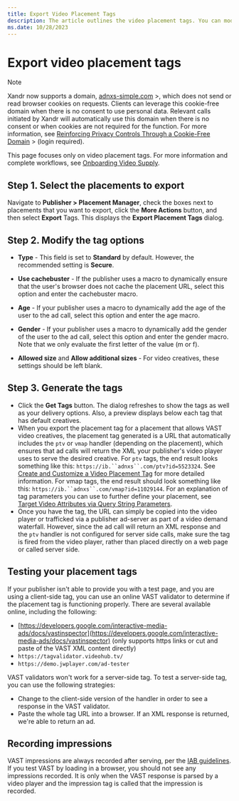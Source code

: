 ```yaml
---
title: Export Video Placement Tags
description: The article outlines the video placement tags. You can modify the tag options or can generate the tags. 
ms.date: 10/28/2023
---
```


# Export video placement tags

> [!NOTE]
> Xandr now supports a domain, [adnxs-simple.com](http://adnxs-simple.com/) >, which does not send or read browser cookies on requests. Clients can leverage this cookie-free
> domain when there is no consent to use personal data. Relevant calls initiated by Xandr will automatically use this domain when there is no consent or when cookies are not
> required for the function. For more information, see [Reinforcing Privacy Controls Through a Cookie-Free Domain](https://wiki.xandr.com/display/policies/Reinforcing+Privacy) > (login required).

This page focuses only on video placement tags. For more information and complete workflows, see [Onboarding Video Supply](onboarding-video-supply.md).

## Step 1. Select the placements to export

Navigate to **Publisher > Placement Manager**, check the boxes next to placements that you want to export, click the **More Actions** button, and then select **Export** Tags. This displays the **Export Placement Tags** dialog.

## Step 2. Modify the tag options

- **Type** - This field is set to **Standard** by default. However, the recommended setting is **Secure**.

- **Use cachebuster** - If the publisher uses a macro to dynamically ensure that the user's browser does not cache the placement URL, select this option and enter the cachebuster macro.
- **Age** - If your publisher uses a macro to dynamically add the age of the user to the ad call, select this option and enter the age macro.
- **Gender** - If your publisher uses a macro to dynamically add the gender of the user to the ad call, select this option and enter the gender macro. Note that we only evaluate the first letter of the value (m or f).
- **Allowed size** and **Allow additional sizes** - For video creatives, these settings should be left blank.

## Step 3. Generate the tags

- Click the **Get Tags** button. The dialog refreshes to show the tags as well as your delivery options.
  Also, a preview displays below each tag that has default creatives.
- When you export the placement tag for a placement that allows VAST video creatives, the placement tag generated is a URL that automatically includes the `ptv` or `vmap` handler (depending on the placement), which ensures that ad calls will return the XML your publisher's video player uses to serve the desired creative. For `ptv` tags, the end result looks something like this:
  `https://ib.``adnxs``.com/ptv?id=5523324`. See [Create and Customize a Video Placement Tag](create-and-customize-a-video-placement-tag.md) for more detailed information.
  For vmap tags, the end result should look something like this:
  `https://ib.``adnxs``.com/vmap?id=11029144`.
  For an explanation of tag parameters you can use to further define your placement, see [Target Video Attributes via Query String Parameters](target-video-attributes-via-query-string-parameters.md).
- Once you have the tag, the URL can simply be copied into the video player or trafficked via a publisher ad-server as part of a video demand waterfall. However, since the ad call will return an XML response and the `ptv` handler is not configured for server side calls, make sure the tag is fired from the video player, rather than placed directly on a web page or called server side.

## Testing your placement tags

If your publisher isn't able to provide you with a test page, and you are using a client-side tag, you can use an online VAST validator to determine if the placement tag is functioning properly. There are several available online, including the following:

- [https://developers.google.com/interactive-media-ads/docs/vastinspector](https://developers.google.com/interactive-media-ads/docs/vastinspector) (only supports https links or cut and paste of the VAST XML content directly)
- `https://tagvalidator.videohub.tv/`
- `https://demo.jwplayer.com/ad-tester`

VAST validators won't work for a server-side tag. To test a server-side tag, you can use the following strategies:

- Change to the client-side version of the handler in order to see a response in the VAST validator.
- Paste the whole tag URL into a browser. If an XML response is returned, we're able to return an ad.

## Recording impressions

VAST impressions are always recorded after serving, per the [IAB guidelines](https://www.iab.net/media/file/dig_vid_imp_meas_guidelines_final.pdf). If you test VAST by
loading in a browser, you should not see any impressions recorded. It is only when the VAST response is parsed by a video player and the impression tag is called that the impression is recorded.
